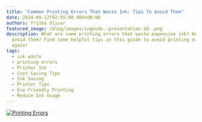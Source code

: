 ```yaml
---
title: "Common Printing Errors That Waste Ink: Tips To Avoid Them"
date: 2024-09-12T02:55:00.000+08:00
authors: Trisha Olivar
featured_image: /blog/images/ingoude.-presentation-28-.png
description: What are some printing errors that waste expensive ink? How can we
  avoid them? Find some helpful tips in this guide to avoid printing mistakes
  again!
tags:
  - ink waste
  - printing errors
  - Printer Ink
  - Cost Saving Tips
  - Ink Saving
  - Printer Tips
  - Eco Friendly Printing
  - Reduce Ink Usage
---
```

[![Printing Errors](/blog/images/ingoude.-presentation-28-.png "Common Printing Errors That Waste Ink: Tips To Avoid Them")](/blog/images/ingoude.-presentation-28-.png)

[](https://www.compandsave.com/top-5-cheap-toner-cartridges)
